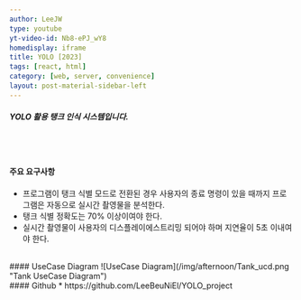 ```yaml
---
author: LeeJW
type: youtube
yt-video-id: Nb8-ePJ_wY8
homedisplay: iframe
title: YOLO [2023]
tags: [react, html]
category: [web, server, convenience]
layout: post-material-sidebar-left
---
```

##### YOLO 활용 탱크 인식 시스템입니다.
<br><br>
#### 주요 요구사항
* 프로그램이 탱크 식별 모드로 전환된 경우 사용자의 종료 명령이 있을 때까지 프로그램은 자동으로 실시간 촬영물을 분석한다.
* 탱크 식별 정확도는 70% 이상이여야 한다.
* 실시간 촬영물이 사용자의 디스플레이에스트리밍 되어야 하며 지연율이 5초 이내여야 한다.

<br>
#### UseCase Diagram
![UseCase Diagram](/img/afternoon/Tank_ucd.png "Tank UseCase Diagram")

<br>
#### Github
* https://github.com/LeeBeuNiEl/YOLO_project
 
